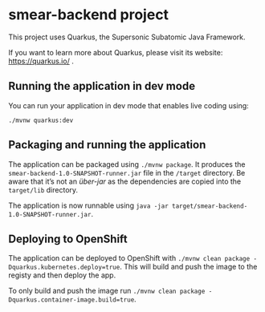 # smear-backend project

This project uses Quarkus, the Supersonic Subatomic Java Framework.

If you want to learn more about Quarkus, please visit its website: https://quarkus.io/ .

## Running the application in dev mode

You can run your application in dev mode that enables live coding using:
```
./mvnw quarkus:dev
```

## Packaging and running the application

The application can be packaged using `./mvnw package`.
It produces the `smear-backend-1.0-SNAPSHOT-runner.jar` file in the `/target` directory.
Be aware that it’s not an _über-jar_ as the dependencies are copied into the `target/lib` directory.

The application is now runnable using `java -jar target/smear-backend-1.0-SNAPSHOT-runner.jar`.

## Deploying to OpenShift

The application can be deployed to OpenShift with `./mvnw clean package -Dquarkus.kubernetes.deploy=true`.
This will build and push the image to the registy and then deploy the app.

To only build and push the image run `./mvnw clean package -Dquarkus.container-image.build=true`.
